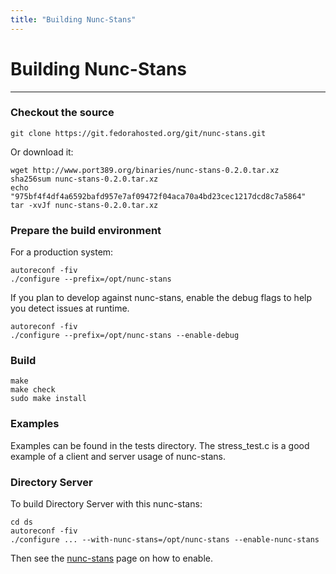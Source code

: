 ```yaml
---
title: "Building Nunc-Stans"
---
```


# Building Nunc-Stans
---------------------

### Checkout the source

    git clone https://git.fedorahosted.org/git/nunc-stans.git

Or download it:

    wget http://www.port389.org/binaries/nunc-stans-0.2.0.tar.xz
    sha256sum nunc-stans-0.2.0.tar.xz
    echo "975bf4f4df4a6592bafd957e7af09472f04aca70a4bd23cec1217dcd8c7a5864"
    tar -xvJf nunc-stans-0.2.0.tar.xz

### Prepare the build environment

For a production system:

    autoreconf -fiv
    ./configure --prefix=/opt/nunc-stans

If you plan to develop against nunc-stans, enable the debug flags to help you
detect issues at runtime.

    autoreconf -fiv
    ./configure --prefix=/opt/nunc-stans --enable-debug

### Build

    make
    make check
    sudo make install

### Examples

Examples can be found in the tests directory. The stress_test.c is a good example
of a client and server usage of nunc-stans.

### Directory Server

To build Directory Server with this nunc-stans:

    cd ds
    autoreconf -fiv
    ./configure ... --with-nunc-stans=/opt/nunc-stans --enable-nunc-stans

Then see the [nunc-stans](/docs/389ds/design/nunc-stans.html) page on how to enable.
